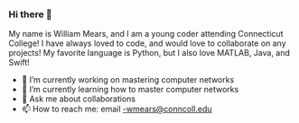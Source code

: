 ### Hi there 👋
My name is William Mears, and I am a young coder attending Connecticut College!
I have always loved to code, and would love to collaborate on any projects!
My favorite language is Python, but I also love MATLAB, Java, and Swift!
- 🔭 I’m currently working on mastering computer networks
- 🌱 I’m currently learning how to master computer networks
- 💬 Ask me about collaborations
- 📫 How to reach me: email -wmears@conncoll.edu
